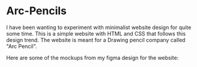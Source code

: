 ﻿# Arc-Pencils

I have been wanting to experiment with minimalist website design for quite some time. This is a simple website with HTML and CSS that follows this design trend. The website is meant for a Drawing pencil company called "Arc Pencil".

Here are some of the mockups from my figma design for the website:



